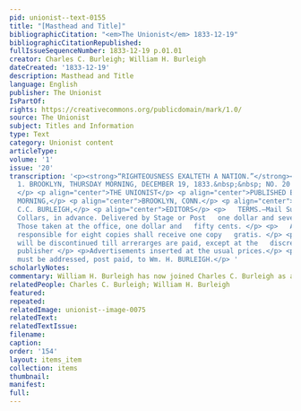 ```yaml
---
pid: unionist--text-0155
title: "[Masthead and Title]"
bibliographicCitation: "<em>The Unionist</em> 1833-12-19"
bibliographicCitationRepublished: 
fullIssueSequenceNumber: 1833-12-19 p.01.01
creator: Charles C. Burleigh; William H. Burleigh
dateCreated: '1833-12-19'
description: Masthead and Title
language: English
publisher: The Unionist
IsPartOf: 
rights: https://creativecommons.org/publicdomain/mark/1.0/
source: The Unionist
subject: Titles and Information
type: Text
category: Unionist content
articleType: 
volume: '1'
issue: '20'
transcription: '<p><strong>“RIGHTEOUSNESS EXALTETH A NATION.”</strong></p> <p>   <strong>     VOL.
  1. BROOKLYN, THURSDAY MORNING, DECEMBER 19, 1833.&nbsp;&nbsp; NO. 20   </strong>
  </p> <p align="center">THE UNIONIST</p> <p align="center">PUBLISHED EVERY THURSDAY
  MORNING,</p> <p align="center">BROOKLYN, CONN.</p> <p align="center">W.H. &amp;
  C.C. BURLEIGH,</p> <p align="center">EDITORS</p> <p>   TERMS.—Mail Subscribers Two
  Collars, in advance. Delivered by Stage or Post   one dollar and seventy-five cents.
  Those taken at the office, one dollar and   fifty cents. </p> <p>   Any person becoming
  responsible for eight copies shall receive one copy   gratis. </p> <p>   No paper
  will be discontinued till arrerarges are paid, except at the   discretion of the
  publisher </p> <p>Advertisements inserted at the usual prices.</p> <p>All communications
  must be addressed, post paid, to Wm. H. BURLEIGH.</p> '
scholarlyNotes: 
commentary: William H. Burleigh has now joined Charles C. Burleigh as a co-editor.
relatedPeople: Charles C. Burleigh; William H. Burleigh
featured: 
repeated: 
relatedImage: unionist--image-0075
relatedText: 
relatedTextIssue: 
filename: 
caption: 
order: '154'
layout: items_item
collection: items
thumbnail: 
manifest: 
full: 
---
```

